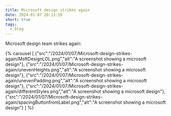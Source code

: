 ```yaml
---
title: Microsoft design strikes again
date: 2024-01-07 20:13:19
short: true
tags:
  - blog
---
```


Microsoft design team strikes again:

{% carousel [
  {"src":"/2024/01/07/Microsoft-design-strikes-again/MsftDesignLOL.png","alt":"A screenshot showing a microsoft design"},
  {"src":"/2024/01/07/Microsoft-design-strikes-again/unevenHeights.png","alt":"A screenshot showing a microsoft design"},
  {"src":"/2024/01/07/Microsoft-design-strikes-again/unevenPadding.png","alt":"A screenshot showing a microsoft design"},
  {"src":"/2024/01/07/Microsoft-design-strikes-again/differentStyles.png","alt":"A screenshot showing a microsoft design"},
  {"src":"/2024/01/07/Microsoft-design-strikes-again/spacingButtonfromLabel.png","alt":"A screenshot showing a microsoft design"}
] %}
